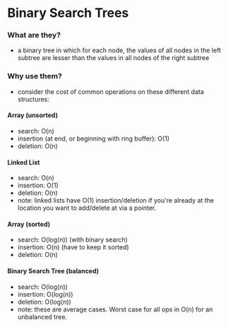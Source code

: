 # Binary Search Trees

### What are they?
- a binary tree in which for each node, the values of all nodes in the left subtree are lesser than the values in all nodes of the right subtree

### Why use them?

- consider the cost of common operations on these different data structures:

#### Array (unsorted)
- search: O(n)
- insertion (at end, or beginning with ring buffer): O(1)
- deletion: O(n)

#### Linked List
- search: O(n)
- insertion: O(1)
- deletion: O(n)
- note: linked lists have O(1) insertion/deletion if you're already at the location you want to add/delete at via a pointer.

#### Array (sorted)
- search: O(log(n)) (with binary search)
- insertion: O(n) (have to keep it sorted)
- deletion: O(n)

#### Binary Search Tree (balanced)
- search: O(log(n))
- insertion: O(log(n))
- deletion: O(log(n))
- note: these are average cases.  Worst case for all ops in O(n) for an unbalanced tree.
